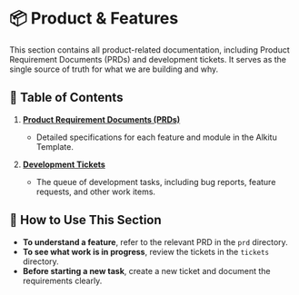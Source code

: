 # 📦 Product & Features

This section contains all product-related documentation, including Product Requirement Documents (PRDs) and development tickets. It serves as the single source of truth for what we are building and why.

## 📜 Table of Contents

1.  **[Product Requirement Documents (PRDs)](./prd/README.md)**
    - Detailed specifications for each feature and module in the Alkitu Template.

2.  **[Development Tickets](./tickets/)**
    - The queue of development tasks, including bug reports, feature requests, and other work items.

## 🚀 How to Use This Section

- **To understand a feature**, refer to the relevant PRD in the `prd` directory.
- **To see what work is in progress**, review the tickets in the `tickets` directory.
- **Before starting a new task**, create a new ticket and document the requirements clearly.
